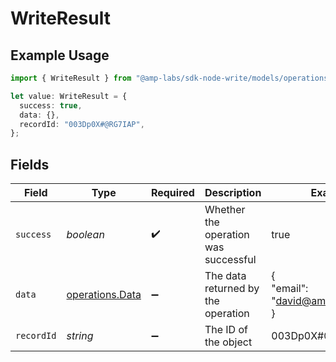 # WriteResult

## Example Usage

```typescript
import { WriteResult } from "@amp-labs/sdk-node-write/models/operations";

let value: WriteResult = {
  success: true,
  data: {},
  recordId: "003Dp0X#@RG7IAP",
};
```

## Fields

| Field                                              | Type                                               | Required                                           | Description                                        | Example                                            |
| -------------------------------------------------- | -------------------------------------------------- | -------------------------------------------------- | -------------------------------------------------- | -------------------------------------------------- |
| `success`                                          | *boolean*                                          | :heavy_check_mark:                                 | Whether the operation was successful               | true                                               |
| `data`                                             | [operations.Data](../../models/operations/data.md) | :heavy_minus_sign:                                 | The data returned by the operation                 | {<br/>"email": "david@ampersand.com"<br/>}         |
| `recordId`                                         | *string*                                           | :heavy_minus_sign:                                 | The ID of the object                               | 003Dp0X#@RG7IAP                                    |